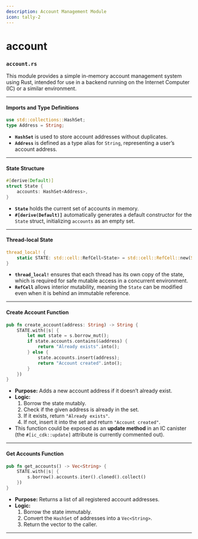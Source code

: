 ```yaml
---
description: Account Management Module
icon: tally-2
---
```


# account

### `account.rs`&#x20;

This module provides a simple in-memory account management system using Rust, intended for use in a backend running on the Internet Computer (IC) or a similar environment.

***

#### **Imports and Type Definitions**

```rust
use std::collections::HashSet;
type Address = String;
```

* **`HashSet`** is used to store account addresses without duplicates.
* **`Address`** is defined as a type alias for `String`, representing a user’s account address.

***

#### **State Structure**

```rust
#[derive(Default)]
struct State {
    accounts: HashSet<Address>,
}
```

* **`State`** holds the current set of accounts in memory.
* **`#[derive(Default)]`** automatically generates a default constructor for the `State` struct, initializing `accounts` as an empty set.

***

#### **Thread-local State**

```rust
thread_local! {
    static STATE: std::cell::RefCell<State> = std::cell::RefCell::new(State::default());
}
```

* **`thread_local!`** ensures that each thread has its own copy of the state, which is required for safe mutable access in a concurrent environment.
* **`RefCell`** allows interior mutability, meaning the `State` can be modified even when it is behind an immutable reference.

***

#### **Create Account Function**

```rust
pub fn create_account(address: String) -> String {
    STATE.with(|s| {
        let mut state = s.borrow_mut();
        if state.accounts.contains(&address) {
            return "Already exists".into();
        } else {
            state.accounts.insert(address);
            return "Account created".into();
        }
    })
}
```

* **Purpose:** Adds a new account address if it doesn’t already exist.
* **Logic:**
  1. Borrow the state mutably.
  2. Check if the given address is already in the set.
  3. If it exists, return `"Already exists"`.
  4. If not, insert it into the set and return `"Account created"`.
* This function could be exposed as an **update method** in an IC canister (the `#[ic_cdk::update]` attribute is currently commented out).

***

#### **Get Accounts Function**

```rust
pub fn get_accounts() -> Vec<String> {
    STATE.with(|s| {
        s.borrow().accounts.iter().cloned().collect()
    })
}
```

* **Purpose:** Returns a list of all registered account addresses.
* **Logic:**
  1. Borrow the state immutably.
  2. Convert the `HashSet` of addresses into a `Vec<String>`.
  3. Return the vector to the caller.

***

####
